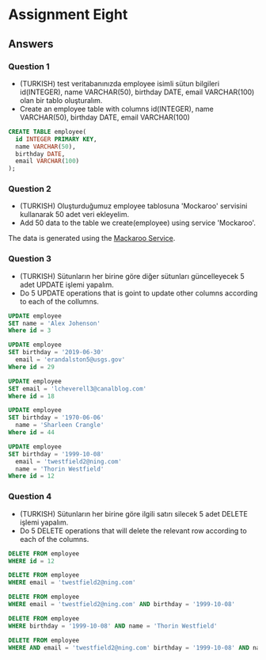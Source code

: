 # Assignment Eight

## Answers

### Question 1

- (TURKISH) test veritabanınızda employee isimli sütun bilgileri id(INTEGER), name VARCHAR(50), birthday DATE, email VARCHAR(100) olan bir tablo oluşturalım.
- Create an employee table with columns id(INTEGER), name VARCHAR(50), birthday DATE, email VARCHAR(100)

```sql
CREATE TABLE employee(
  id INTEGER PRIMARY KEY,
  name VARCHAR(50),
  birthday DATE,
  email VARCHAR(100)
);
```

### Question 2

- (TURKISH) Oluşturduğumuz employee tablosuna 'Mockaroo' servisini kullanarak 50 adet veri ekleyelim.
- Add 50 data to the table we create(employee) using service 'Mockaroo'.

The data is generated using the [Mackaroo Service](https://www.mockaroo.com/).

### Question 3

- (TURKISH) Sütunların her birine göre diğer sütunları güncelleyecek 5 adet UPDATE işlemi yapalım.
- Do 5 UPDATE operations that is goint to update other columns according to each of the collumns.

```sql
UPDATE employee
SET name = 'Alex Johenson'
Where id = 3
```

```sql
UPDATE employee
SET birthday = '2019-06-30'
  email = 'erandalston5@usgs.gov'
Where id = 29
```

```sql
UPDATE employee
SET email = 'lcheverell3@canalblog.com'
Where id = 18
```

```sql
UPDATE employee
SET birthday = '1970-06-06'
  name = 'Sharleen Crangle'
Where id = 44
```

```sql
UPDATE employee
SET birthday = '1999-10-08'
  email = 'twestfield2@ning.com'
  name = 'Thorin Westfield'
Where id = 12
```

### Question 4

- (TURKISH) Sütunların her birine göre ilgili satırı silecek 5 adet DELETE işlemi yapalım.
- Do 5 DELETE operations that will delete the relevant row according to each of the columns.

```sql
DELETE FROM employee
WHERE id = 12
```

```sql
DELETE FROM employee
WHERE email = 'twestfield2@ning.com'
```

```sql
DELETE FROM employee
WHERE email = 'twestfield2@ning.com' AND birthday = '1999-10-08'
```

```sql
DELETE FROM employee
WHERE birthday = '1999-10-08' AND name = 'Thorin Westfield'
```

```sql
DELETE FROM employee
WHERE AND email = 'twestfield2@ning.com' birthday = '1999-10-08' AND name = 'Thorin Westfield'
```
